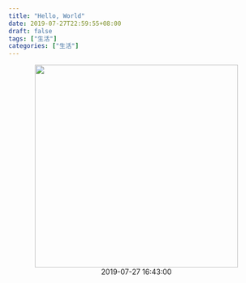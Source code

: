 ```yaml
---
title: "Hello, World"
date: 2019-07-27T22:59:55+08:00
draft: false
tags: ["生活"]
categories: ["生活"]
---
```

<div align=center><img width=400 height=400 src="/images/paopao.jpeg" /></div>

<div align=center>2019-07-27 16:43:00</div>
